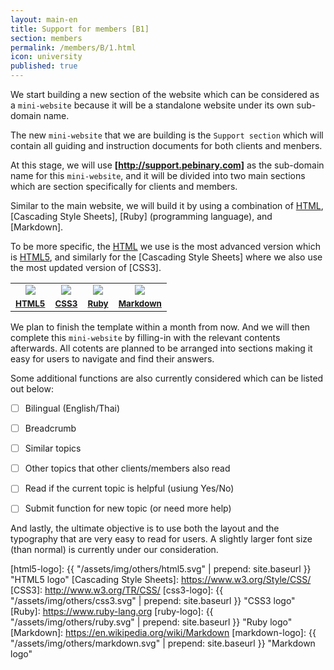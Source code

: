 ```yaml
---
layout: main-en
title: Support for members [B1]
section: members
permalink: /members/B/1.html
icon: university
published: true
---
```


We start building a new section of the website which can be considered as a `mini-website` because it will be a standalone website under its own sub-domain name.

The new `mini-website` that we are building is the `Support section` which will contain all guiding and instruction documents for both clients and menbers.

At this stage, we will use __[http://support.pebinary.com]__ as the sub-domain name for this `mini-website`, and it will be divided into two main sections which are section specifically for clients and members.

Similar to the main website, we will build it by using a combination of [HTML], [Cascading Style Sheets], [Ruby] (programming language), and [Markdown].

To be more specific, the [HTML] we use is the most advanced version which is [HTML5], and similarly for the [Cascading Style Sheets] where we also use the most updated version of [CSS3].

<table class="table table-striped" width="80%" border="0">
  <tr>
    <td align="center"><img src="{{ "/assets/img/others/html5.svg" | prepend: site.baseurl }}" class="img-thumbnail"></td>
    <td align="center"><img src="{{ "/assets/img/others/css3.svg" | prepend: site.baseurl }}" class="img-thumbnail"></td>
    <td align="center"><img src="{{ "/assets/img/others/ruby.svg" | prepend: site.baseurl }}" class="img-thumbnail"></td>
    <td align="center"><img src="{{ "/assets/img/others/markdown.svg" | prepend: site.baseurl }}" class="img-thumbnail"></td>
  </tr>
  <tr>
    <td align="center"><small><a href="http://www.w3.org/TR/html5/"><strong>HTML5</strong></a></small></td>
    <td align="center"><small><a href="http://www.w3.org/TR/CSS/"><strong>CSS3</strong></a></small></td>
    <td align="center"><small><a href="https://www.ruby-lang.org"><strong>Ruby</strong></a></small></td>
    <td align="center"><small><a href="https://en.wikipedia.org/wiki/Markdown"><strong>Markdown</strong></a></small></td>
  </tr>
</table>

<!--more-->

We plan to finish the template within a month from now. And we will then complete this `mini-website` by filling-in with the relevant contents afterwards. All cotents are planned to be arranged into sections making it easy for users to navigate and find their answers.

Some additional functions are also currently considered which can be listed out below:

- [ ] Bilingual (English/Thai)
- [ ] Breadcrumb
- [ ] Similar topics
- [ ] Other topics that other clients/members also read
- [ ] Read if the current topic is helpful (usiung Yes/No)
- [ ] Submit function for new topic (or need more help)


And lastly, the ultimate objective is to use both the layout and the typography that are very easy to read for users. A slightly larger font size (than normal) is currently under our consideration.


[http://support.pebinary.com]: http://support.pebinary.com
[HTML]: https://www.w3.org/html/
[HTML5]: http://www.w3.org/TR/html5/
[html5-logo]: {{ "/assets/img/others/html5.svg" | prepend: site.baseurl }} "HTML5 logo"
[Cascading Style Sheets]: https://www.w3.org/Style/CSS/
[CSS3]: http://www.w3.org/TR/CSS/
[css3-logo]: {{ "/assets/img/others/css3.svg" | prepend: site.baseurl }} "CSS3 logo"
[Ruby]: https://www.ruby-lang.org
[ruby-logo]: {{ "/assets/img/others/ruby.svg" | prepend: site.baseurl }} "Ruby logo"
[Markdown]: https://en.wikipedia.org/wiki/Markdown
[markdown-logo]: {{ "/assets/img/others/markdown.svg" | prepend: site.baseurl }} "Markdown logo"
